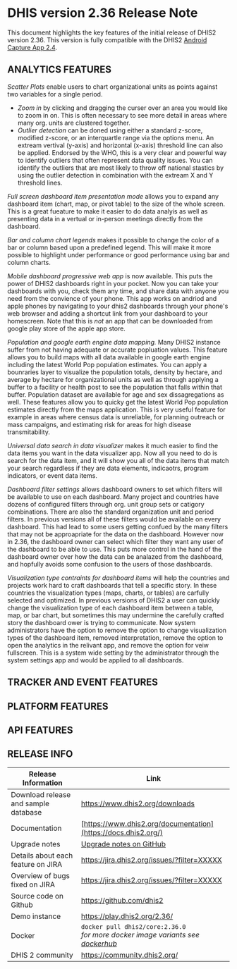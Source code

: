 # DHIS version 2.36 Release Note

This document highlights the key features of the initial release of DHIS2 version 2.36.
This version is fully compatible with the DHIS2 [Android Capture App 2.4](https://www.dhis2.org/android-2-4).


## ANALYTICS FEATURES

_Scatter Plots_ enable users to chart organizational units as points against two variables for a single period. 
  - *Zoom in* by clicking and dragging the curser over an area you would like to zoom in on. This is often necessary to see more detail in areas where many org. units are clustered together. 
  - *Outlier detection* can be doned using either a standard z-score, modified z-score, or an interquartle range via the options menu. An extream vertival (y-axis) and horizontal (x-axis) threshold line can also be applied. Endorsed by the WHO, this is a very clear and powerful way to identify outliers that often represent data quality issues. You can identify the outliers that are most likely to throw off national stastics by using the outlier detection in combination with the extream X and Y threshold lines.

_Full screen dashboard item presentation mode_ allows you to expand any dashboard item (chart, map, or pivot table) to the size of the whole screen. This is a great fueature to make it easier to do data analyis as well as presenting data in a vertual or in-person meetings directly from the dashboard.  

_Bar and column chart legends_ makes it possible to change the color of a bar or column based upon a predefined legend. This will make it more possible to highlight under performance or good performance using bar and column charts. 

_Mobile dashboard progressive web app_ is now available. This puts the power of DHIS2 dashboards right in your pocket. Now you can take your dashboards with you, check them any time, and share data with anyone you need from the convience of your phone. This app works on andriod and apple phones by navigating to your dhis2 dashboards through your phone's web browser and adding a shortcut link from your dashboard to your homescreen. Note that this is _*not*_ an app that can be downloaded from google play store of the apple app store. 

_Population and google earth engine data mapping._ Many DHIS2 instance suffer from not having adequate or accurate popluation values. This feature allows you to build maps with all data available in google earth engine including the latest World Pop population estimates. You can apply a bounraries layer to visualize the population totals, density by hectare, and average by hectare for organizational units as well as through applying a buffer to a facility or health post to see the population that falls within that buffer. Population dataset are available for age and sex dissagregations as well. These features allow you to quicky get the latest World Pop population estimates directly from the maps application. This is very useful feature for example in areas where census data is unreliable, for planning outreach or mass campaigns, and estimating risk for areas for high disease transmitability.  

_Universal data search in data visualizer_ makes it much easier to find the data items you want in the data visualizer app. Now all you need to do is search for the data item, and it will show you all of the data items that match your search regardless if they are data elements, indicaotrs, program indicators, or event data items. 

_Dashboard filter settings_ allows dashboard owners to set which filters will be available to use on each dashboard. Many project and countries have dozens of configured filters through org. unit group sets or catigory combinations. There are also the standard organization unit and period filters. In previous versions all of these filters would be available on every dashboard. This had lead to some users getting confued by the many filters that may not be approapriate for the data on the dashboard.  However now in 2.36, the dashboard owner can select which filter they want any user of the dashboard to be able to use. This puts more control in the hand of the dashboard owner over how the data can be analazed from the dashboard, and hopfully avoids some confusion to the users of those dashboards. 

_Visualization type contraints for dashboard items_ will help the countries and projects work hard to craft dashboards that tell a specific story. In these countries the visualization types (maps, charts, or tables) are carfully selected and optimized. In previous versions of DHIS2 a user can quickly change the visualization type of each dashboard item between a table, map, or bar chart, but sometimes this may undermine the carefully crafted story the dashboard ower is trying to communicate. Now system administrators have the option to remove the option to change visualization types of the dashboard item, removed interpretation, remove the option to open the analytics in the relivant app, and remove the option for veiw fullscreen. This is a system wide setting by the administrator through the system settings app and would be applied to all dashboards.


## TRACKER AND EVENT FEATURES



## PLATFORM FEATURES



## API FEATURES



## RELEASE INFO


|Release Information|Link|
| --- | --- |
|Download release and sample database|https://www.dhis2.org/downloads|
|Documentation|[https://www.dhis2.org/documentation](https://docs.dhis2.org/)|
|Upgrade notes|[Upgrade notes on GitHub](https://github.com/dhis2/dhis2-releases/blob/master/releases/2.36/README.md)|
|Details about each feature on JIRA|https://jira.dhis2.org/issues/?filter=XXXXX|
|Overview of bugs fixed on JIRA|https://jira.dhis2.org/issues/?filter=XXXXX|
|Source code on Github|https://github.com/dhis2|
|Demo instance|https://play.dhis2.org/2.36/|
|Docker|`docker pull dhis2/core:2.36.0`<br>_for more docker image variants see [dockerhub](https://hub.docker.com/repository/docker/dhis2/core)_|
|DHIS 2 community|https://community.dhis2.org/|
